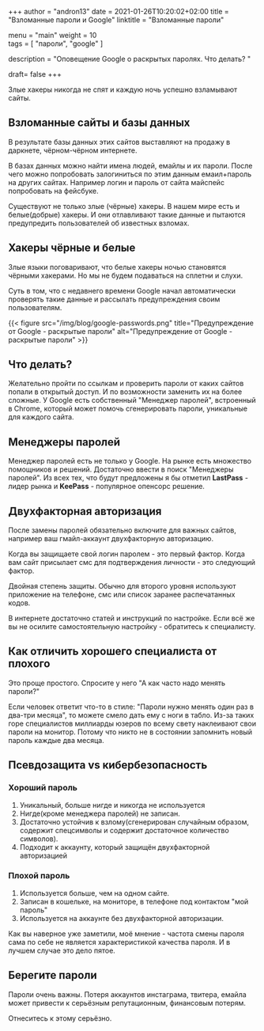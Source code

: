 +++
author = "andron13"
date = 2021-01-26T10:20:02+02:00
title = "Взломанные пароли и Google"
linktitle = "Взломанные пароли"

menu = "main"
weight = 10  
tags = [
"пароли", "google"
]

description = "Оповещение Google о раскрытых паролях. Что делать? "

draft= false
+++

Злые хакеры никогда не спят и каждую ночь успешно взламывают сайты. 

## Взломанные сайты и базы данных

В результате базы данных этих сайтов выставляют на продажу в даркнете, чёрном-чёрном интернете. 

В базах данных можно найти имена людей, емайлы и их пароли. После чего можно попробовать залогиниться по этим данным емаил+пароль на других сайтах. Например логин и пароль от сайта майспейс попробовать на фейсбуке. 

Существуют не только злые (чёрные) хакеры. В нашем мире есть и белые(добрые) хакеры. И они отлавливают такие данные и пытаются предупредить пользователей об известных взломах. 

## Хакеры чёрные и белые

Злые языки поговаривают, что белые хакеры ночью становятся чёрными хакерами. Но мы не будем подаваться на сплетни и слухи. 

Суть в том, что с недавнего времени Google начал автоматически проверять такие данные и рассылать предупреждения своим пользователям. 

{{< figure src="/img/blog/google-passwords.png" title="Предупреждение от Google - раскрытые пароли" alt="Предупреждение от Google - раскрытые пароли" >}}

## Что делать?

Желательно пройти по ссылкам и проверить пароли от каких сайтов попали в открытый доступ. И по возможности заменить их на более сложные. У Google есть собственный "Менеджер паролей", встроенный в Chrome, который может помочь сгенерировать пароли, уникальные для каждого сайта.

## Менеджеры паролей

Менеджер паролей есть не только у Google. На рынке есть множество помощников и решений. Достаточно ввести в поиск "Менеджеры паролей". Из всех тех, что будут предложены я бы отметил **LastPass** - лидер рынка и **KeePass** - популярное опенсорс решение. 

## Двухфакторная авторизация

После замены паролей обязательно включите для важных сайтов, например ваш гмайл-аккаунт двухфакторную авторизацию. 

Когда вы защищаете свой логин паролем - это первый фактор. 
Когда вам сайт присылает смс для подтверждения личности - это следующий фактор. 

Двойная степень защиты. Обычно для второго уровня используют приложение на телефоне, смс или список заранее распечатанных кодов. 

В интернете достаточно статей и инструкций по настройке. Если всё же вы не осилите самостоятельную настройку - обратитесь к специалисту. 

## Как отличить хорошего специалиста от плохого

Это проще простого. Спросите у него "А как часто надо менять пароли?"

Если человек ответит что-то в стиле: "Пароли нужно менять один раз в два-три месяца", то можете смело дать ему с ноги в табло. Из-за таких горе специалистов миллиарды юзеров по всему свету наклеивают свои пароли на монитор. Потому что никто не в состоянии запомнить новый пароль каждые два месяца. 

## Псевдозащита vs кибербезопасность

### Хороший пароль 

1. Уникальный, больше нигде и никогда не используется
2. Нигде(кроме менеджера паролей) не записан.
3. Достаточно устойчив к взлому(сгенерирован случайным образом, содержит спецсимволы и содержит достаточное количество символов).
4. Подходит к аккаунту, который защищён двухфакторной авторизацией

###  Плохой пароль 

1. Используется больше, чем на одном сайте.
2. Записан в кошельке, на мониторе, в телефоне под контактом "мой пароль"
3. Используется на аккаунте без двухфакторной авторизации.

Как вы наверное уже заметили, моё мнение - частота смены пароля сама по себе не является характеристикой качества пароля. И в лучшем случае это дело пятое.

## Берегите пароли  

Пароли очень важны. Потеря аккаунтов инстаграма, твитера, емайла может привести к серьёзным репутационным, финансовым потерям. 

Отнеситесь к этому серьёзно. 
